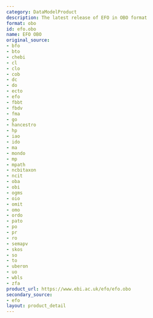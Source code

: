 ```yaml
---
category: DataModelProduct
description: The latest release of EFO in OBO format
format: obo
id: efo.obo
name: EFO OBO
original_source:
- bfo
- bto
- chebi
- cl
- clo
- cob
- dc
- do
- ecto
- efo
- fbbt
- fbdv
- fma
- go
- hancestro
- hp
- iao
- ido
- ma
- mondo
- mp
- mpath
- ncbitaxon
- ncit
- oba
- obi
- ogms
- oio
- omit
- omo
- ordo
- pato
- po
- pr
- ro
- semapv
- skos
- so
- to
- uberon
- uo
- wbls
- zfa
product_url: https://www.ebi.ac.uk/efo/efo.obo
secondary_source:
- efo
layout: product_detail
---
```

